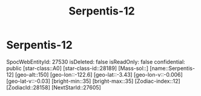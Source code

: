﻿---
title: "Serpentis-12"
location: [-3.43,-122.6,150]
type: Station
tags:
- astro/Star

---

# Serpentis-12

SpocWebEntityId: 27530
isDeleted: false
isReadOnly: false
confidential: public
[star-class::A0]
[star-class-id::28189]
[Mass-sol::]
[name::Serpentis-12]
[geo-alt::150]
[geo-lon::-122.6]
[geo-lat::-3.43]
[geo-lon-v::-0.006]
[geo-lat-v::-0.03]
[bright-min::35]
[bright-max::35]
[Zodiac-index::12]
[ZodiacId::28158]
[NextStarId::27605]

